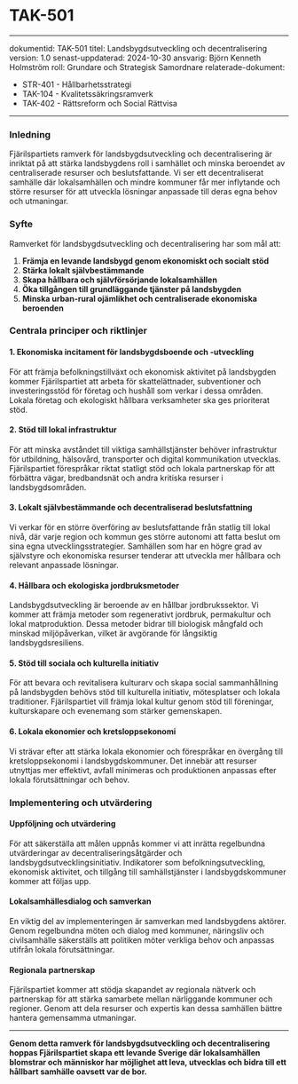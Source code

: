# TAK-501
---
dokumentid: TAK-501
titel: Landsbygdsutveckling och decentralisering
version: 1.0
senast-uppdaterad: 2024-10-30
ansvarig: Björn Kenneth Holmström
roll: Grundare och Strategisk Samordnare
relaterade-dokument:
- STR-401 - Hållbarhetsstrategi
- TAK-104 - Kvalitetssäkringsramverk
- TAK-402 - Rättsreform och Social Rättvisa
---

### Inledning
Fjärilspartiets ramverk för landsbygdsutveckling och decentralisering är inriktat på att stärka landsbygdens roll i samhället och minska beroendet av centraliserade resurser och beslutsfattande. Vi ser ett decentraliserat samhälle där lokalsamhällen och mindre kommuner får mer inflytande och större resurser för att utveckla lösningar anpassade till deras egna behov och utmaningar. 

### Syfte
Ramverket för landsbygdsutveckling och decentralisering har som mål att:

1. **Främja en levande landsbygd genom ekonomiskt och socialt stöd**
2. **Stärka lokalt självbestämmande**
3. **Skapa hållbara och självförsörjande lokalsamhällen**
4. **Öka tillgången till grundläggande tjänster på landsbygden**
5. **Minska urban-rural ojämlikhet och centraliserade ekonomiska beroenden**

### Centrala principer och riktlinjer

#### 1. Ekonomiska incitament för landsbygdsboende och -utveckling
För att främja befolkningstillväxt och ekonomisk aktivitet på landsbygden kommer Fjärilspartiet att arbeta för skattelättnader, subventioner och investeringsstöd för företag och hushåll som verkar i dessa områden. Lokala företag och ekologiskt hållbara verksamheter ska ges prioriterat stöd.

#### 2. Stöd till lokal infrastruktur
För att minska avståndet till viktiga samhällstjänster behöver infrastruktur för utbildning, hälsovård, transporter och digital kommunikation utvecklas. Fjärilspartiet förespråkar riktat statligt stöd och lokala partnerskap för att förbättra vägar, bredbandsnät och andra kritiska resurser i landsbygdsområden.

#### 3. Lokalt självbestämmande och decentraliserad beslutsfattning
Vi verkar för en större överföring av beslutsfattande från statlig till lokal nivå, där varje region och kommun ges större autonomi att fatta beslut om sina egna utvecklingsstrategier. Samhällen som har en högre grad av självstyre och ekonomiska resurser tenderar att utveckla mer hållbara och relevant anpassade lösningar.

#### 4. Hållbara och ekologiska jordbruksmetoder
Landsbygdsutveckling är beroende av en hållbar jordbrukssektor. Vi kommer att främja metoder som regenerativt jordbruk, permakultur och lokal matproduktion. Dessa metoder bidrar till biologisk mångfald och minskad miljöpåverkan, vilket är avgörande för långsiktig landsbygdsresiliens.

#### 5. Stöd till sociala och kulturella initiativ
För att bevara och revitalisera kulturarv och skapa social sammanhållning på landsbygden behövs stöd till kulturella initiativ, mötesplatser och lokala traditioner. Fjärilspartiet vill främja lokal kultur genom stöd till föreningar, kulturskapare och evenemang som stärker gemenskapen.

#### 6. Lokala ekonomier och kretsloppsekonomi
Vi strävar efter att stärka lokala ekonomier och förespråkar en övergång till kretsloppsekonomi i landsbygdskommuner. Det innebär att resurser utnyttjas mer effektivt, avfall minimeras och produktionen anpassas efter lokala förutsättningar och behov.

### Implementering och utvärdering

#### Uppföljning och utvärdering
För att säkerställa att målen uppnås kommer vi att inrätta regelbundna utvärderingar av decentraliseringsåtgärder och landsbygdsutvecklingsinitiativ. Indikatorer som befolkningsutveckling, ekonomisk aktivitet, och tillgång till samhällstjänster i landsbygdskommuner kommer att följas upp.

#### Lokalsamhällesdialog och samverkan
En viktig del av implementeringen är samverkan med landsbygdens aktörer. Genom regelbundna möten och dialog med kommuner, näringsliv och civilsamhälle säkerställs att politiken möter verkliga behov och anpassas utifrån lokala förutsättningar.

#### Regionala partnerskap
Fjärilspartiet kommer att stödja skapandet av regionala nätverk och partnerskap för att stärka samarbete mellan närliggande kommuner och regioner. Genom att dela resurser och expertis kan dessa samhällen bättre hantera gemensamma utmaningar.

---

**Genom detta ramverk för landsbygdsutveckling och decentralisering hoppas Fjärilspartiet skapa ett levande Sverige där lokalsamhällen blomstrar och människor har möjlighet att leva, utvecklas och bidra till ett hållbart samhälle oavsett var de bor.**
